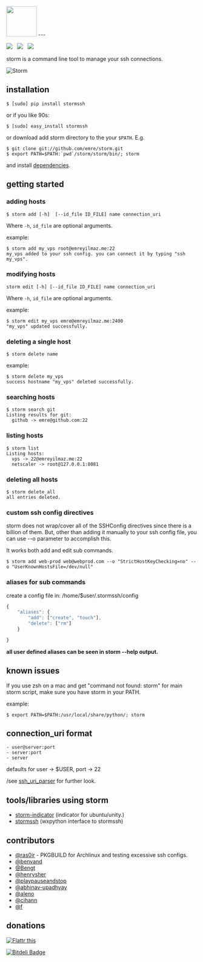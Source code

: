 <img src="https://raw.github.com/f/storm/master/resources/logos/storm-logo.png" height="80">
---

<img src="https://api.travis-ci.org/emre/storm.png?branch=master"> &nbsp; <img src= "https://pypip.in/v/stormssh/badge.png"> &nbsp; <img src="https://pypip.in/d/stormssh/badge.png">

storm is a command line tool to manage your ssh connections.

![Storm](https://raw.github.com/emre/storm/master/resources/screenshot.png)

## installation

    $ [sudo] pip install stormssh

or if you like 90s:

    $ [sudo] easy_install stormssh

or download add storm directory to the your `$PATH`. E.g.

    $ git clone git://github.com/emre/storm.git
    $ export PATH=$PATH:`pwd`/storm/storm/bin/; storm
    
and install <a href="https://github.com/emre/storm/blob/master/requirements.txt">dependencies</a>. 


## getting started

### adding hosts

    $ storm add [-h]  [--id_file ID_FILE] name connection_uri

Where `-h`, `id_file` are optional arguments.

example:

    $ storm add my_vps root@emreyilmaz.me:22
    my_vps added to your ssh config. you can connect it by typing "ssh my_vps".

### modifying hosts

    storm edit [-h] [--id_file ID_FILE] name connection_uri

Where `-h`, `id_file` are optional arguments.

example:

    $ storm edit my_vps emre@emreyilmaz.me:2400
    "my_vps" updated successfully.

### deleting a single host

    $ storm delete name

example:

    $ storm delete my_vps
    success hostname "my_vps" deleted successfully.
    
### searching hosts
    $ storm search git
    Listing results for git:
      github -> emre@github.com:22


### listing hosts

    $ storm list
    Listing hosts:
      vps -> 22@emreyilmaz.me:22
      netscaler -> root@127.0.0.1:8081

### deleting all hosts

    $ storm delete_all
    all entries deleted.
    
### custom ssh config directives

storm does not wrap/cover all of the SSHConfig directives since there is a billion of them. But,
other than adding it manually to your ssh config file, you can use --o parameter to accomplish this.

It works both add and edit sub commands.

    $ storm add web-prod web@webprod.com --o "StrictHostKeyChecking=no" --o "UserKnownHostsFile=/dev/null" 
    
### aliases for sub commands

create a config file in: /home/$user/.stormssh/config

```javascript
{
    "aliases": {
        "add": ["create", "touch"],
        "delete": ["rm"]
    }

}
```

**all user defined aliases can be seen in storm --help output.**

## known issues

If you use zsh on a mac and get "command not found: storm" for main storm script, make sure you have storm in your PATH.

example:

    $ export PATH=$PATH:/usr/local/share/python/; storm
    
## connection_uri format

    - user@server:port
    - server:port
    - server
        
defaults for user -> $USER, port -> 22

/see <a href="https://github.com/emre/storm/blob/master/storm/ssh_uri_parser.py">ssh_uri_parser</a> for further look.

## tools/libraries using storm
-   <a href="https://github.com/emre/storm-indicator">storm-indicator</a> (indicator for ubuntu/unity.)
-   <a href="https://github.com/emre/storm-gui">stormssh</a> (wxpython interface to stormssh)

## contributors

-   <a href="http://github.com/ras0ir">@ras0ir</a> - PKGBUILD for Archlinux and testing excessive ssh configs.</a>
-   <a href="http://github.com/benvand">@benvand</a>
-   <a href="http://github.com/Bengt">@Bengt</a>
-   <a href="http://github.com/henrysher">@henrysher</a>
-   <a href="http://github.com/playpauseandstop">@playpauseandstop</a>
-   <a href="http://github.com/abhinav-upadhyay">@abhinav-upadhyay</a>
-   <a href="http://github.com/aleno">@aleno<a/>
-   <a href="http://github.com/cihann">@cihann</a>
-   <a href="http://github.com/f">@f</a>


## donations
<a href="http://flattr.com/thing/1368936/emrestorm-on-GitHub" target="_blank"><img src="http://api.flattr.com/button/flattr-badge-large.png" alt="Flattr this" title="Flattr this" border="0" /></a>


[![Bitdeli Badge](https://d2weczhvl823v0.cloudfront.net/emre/storm/trend.png)](https://bitdeli.com/free "Bitdeli Badge")

